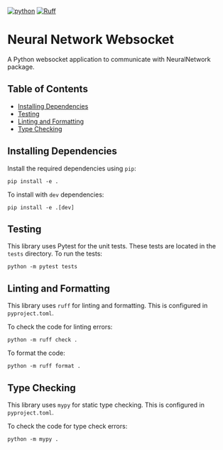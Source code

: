 [![python](https://img.shields.io/badge/Python-3.12-3776AB.svg?style=flat&logo=python&logoColor=ffd343)](https://docs.python.org/3.12/)
[![Ruff](https://img.shields.io/endpoint?url=https://raw.githubusercontent.com/astral-sh/ruff/main/assets/badge/v2.json)](https://github.com/astral-sh/ruff)

<!-- omit from toc -->
# Neural Network Websocket
A Python websocket application to communicate with NeuralNetwork package.

<!-- omit from toc -->
## Table of Contents
- [Installing Dependencies](#installing-dependencies)
- [Testing](#testing)
- [Linting and Formatting](#linting-and-formatting)
- [Type Checking](#type-checking)

## Installing Dependencies
Install the required dependencies using `pip`:

    pip install -e .

To install with `dev` dependencies:

    pip install -e .[dev]

## Testing
This library uses Pytest for the unit tests.
These tests are located in the `tests` directory.
To run the tests:

    python -m pytest tests

## Linting and Formatting
This library uses `ruff` for linting and formatting.
This is configured in `pyproject.toml`.

To check the code for linting errors:

    python -m ruff check .

To format the code:

    python -m ruff format .

## Type Checking
This library uses `mypy` for static type checking.
This is configured in `pyproject.toml`.

To check the code for type check errors:

    python -m mypy .
